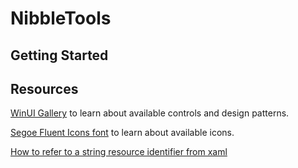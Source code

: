 ﻿# NibbleTools

## Getting Started

## Resources

[WinUI Gallery](https://www.microsoft.com/store/productId/9P3JFPWWDZRC)  to learn about available controls and design
patterns.

[Segoe Fluent Icons font](https://docs.microsoft.com/windows/apps/design/style/segoe-fluent-icons-font#icon-list) to
learn about available icons.

[How to refer to a string resource identifier from xaml](https://docs.microsoft.com/windows/uwp/app-resources/localize-strings-ui-manifest#refer-to-a-string-resource-identifier-from-xaml)

